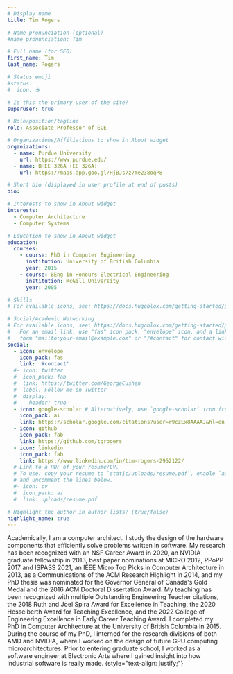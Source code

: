 ```yaml
---
# Display name
title: Tim Rogers

# Name pronunciation (optional)
#name_pronunciation: Tim

# Full name (for SEO)
first_name: Tim
last_name: Rogers

# Status emoji
#status:
#  icon: ☕️

# Is this the primary user of the site?
superuser: true

# Role/position/tagline
role: Associate Professor of ECE

# Organizations/Affiliations to show in About widget
organizations:
  - name: Purdue University
    url: https://www.purdue.edu/
  - name: BHEE 326A (EE 326A)
    url: https://maps.app.goo.gl/HjBJs7z7me238oqP8

# Short bio (displayed in user profile at end of posts)
bio: 

# Interests to show in About widget
interests:
  - Computer Architecture
  - Computer Systems

# Education to show in About widget
education:
  courses:
    - course: PhD in Computer Engineering
      institution: University of British Columbia
      year: 2015
    - course: BEng in Honours Electrical Engineering
      institution: McGill University
      year: 2005

# Skills
# For available icons, see: https://docs.hugoblox.com/getting-started/page-builder/#icons

# Social/Academic Networking
# For available icons, see: https://docs.hugoblox.com/getting-started/page-builder/#icons
#   For an email link, use "fas" icon pack, "envelope" icon, and a link in the
#   form "mailto:your-email@example.com" or "/#contact" for contact widget.
social:
  - icon: envelope
    icon_pack: fas
    link: '#contact'
  #- icon: twitter
  #  icon_pack: fab
  #  link: https://twitter.com/GeorgeCushen
  #  label: Follow me on Twitter
  #  display:
  #    header: true
  - icon: google-scholar # Alternatively, use `google-scholar` icon from `ai` icon pack
    icon_pack: ai
    link: https://scholar.google.com/citations?user=r9czEx8AAAAJ&hl=en
  - icon: github
    icon_pack: fab
    link: https://github.com/tgrogers
  - icon: linkedin
    icon_pack: fab
    link: https://www.linkedin.com/in/tim-rogers-2952122/
  # Link to a PDF of your resume/CV.
  # To use: copy your resume to `static/uploads/resume.pdf`, enable `ai` icons in `params.yaml`,
  # and uncomment the lines below.
  #- icon: cv
  #  icon_pack: ai
  #  link: uploads/resume.pdf

# Highlight the author in author lists? (true/false)
highlight_name: true
---
```


Academically, I am a computer architect. I study the design of the hardware components that efficiently solve problems written in software. My research has been recognized with an NSF Career Award in 2020, an NVIDIA graduate fellowship in 2013, best paper nominations at MICRO 2012, PPoPP 2017 and ISPASS 2021, an IEEE Micro Top Picks in Computer Architecture in 2013, as a Communications of the ACM Research Highlight in 2014, and my PhD thesis was nominated for the Governor General of Canada's Gold Medal and the 2016 ACM Doctoral Dissertation Award. My teaching has been recognized with multiple Outstanding Engineering Teacher citations, the 2018 Ruth and Joel Spira Award for Excellence in Teaching, the 2020 Hesselberth Award for Teaching Excellence, and the 2022 College of Engineering Excellence in Early Career Teaching Award. I completed my PhD in Computer Architecture at the University of British Columbia in 2015. During the course of my PhD, I interned for the research divisions of both AMD and NVIDIA, where I worked on the design of future GPU computing microarchitectures. Prior to entering graduate school, I worked as a software engineer at Electronic Arts where I gained insight into how industrial software is really made.
{style="text-align: justify;"}
